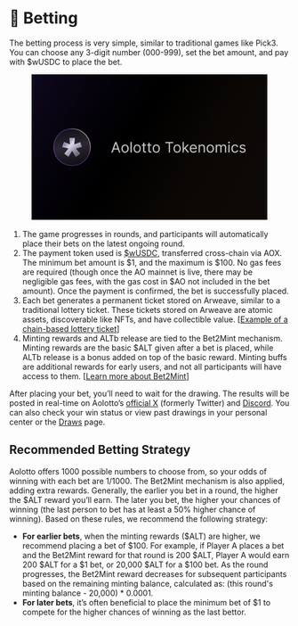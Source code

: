 # 🎲 Betting

The betting process is very simple, similar to traditional games like Pick3. You can choose any 3-digit number (000-999), set the bet amount, and pay with $wUSDC to place the bet.

<figure><img src=".gitbook/assets/tokenomics.png" alt=""><figcaption></figcaption></figure>

1. The game progresses in rounds, and participants will automatically place their bets on the latest ongoing round.
2. The payment token used is [$wUSDC](https://ao.link/#/token/7zH9dlMNoxprab9loshv3Y7WG45DOny_Vrq9KrXObdQ), transferred cross-chain via AOX. The minimum bet amount is $1, and the maximum is $100. No gas fees are required (though once the AO mainnet is live, there may be negligible gas fees, with the gas cost in $AO not included in the bet amount). Once the payment is confirmed, the bet is successfully placed.
3. Each bet generates a permanent ticket stored on Arweave, similar to a traditional lottery ticket. These tickets stored on Arweave are atomic assets, discoverable like NFTs, and have collectible value. \[[Example of a chain-based lottery ticket](https://kmu4rbzchrloqp3ypunbd4y345hrhritxwufx7dg5ymkbce6anhq.arweave.net/UynIhyI8Vug_eH0aEfMb508TxRO9qFv8Zu4YoIieA08)]
4. Minting rewards and ALTb release are tied to the Bet2Mint mechanism. Minting rewards are the basic $ALT given after a bet is placed, while ALTb release is a bonus added on top of the basic reward. Minting buffs are additional rewards for early users, and not all participants will have access to them. \[[Learn more about Bet2Mint](https://docs.aolotto.com/en/usdalt#bet2mint)]

After placing your bet, you’ll need to wait for the drawing. The results will be posted in real-time on Aolotto’s [official X](https://x.com/aolotto_dao) (formerly Twitter) and [Discord](https://discord.gg/BFhkUCRjmF). You can also check your win status or view past drawings in your personal center or the [Draws](https://dev.aolotto.com/#/draws) page.

## **Recommended Betting Strategy**

Aolotto offers 1000 possible numbers to choose from, so your odds of winning with each bet are 1/1000. The Bet2Mint mechanism is also applied, adding extra rewards. Generally, the earlier you bet in a round, the higher the $ALT reward you’ll earn. The later you bet, the higher your chances of winning (the last person to bet has at least a 50% higher chance of winning). Based on these rules, we recommend the following strategy:

* **For earlier bets**, when the minting rewards ($ALT) are higher, we recommend placing a bet of $100. For example, if Player A places a bet and the Bet2Mint reward for that round is 200 $ALT, Player A would earn 200 $ALT for a $1 bet, or 20,000 $ALT for a $100 bet. As the round progresses, the Bet2Mint reward decreases for subsequent participants based on the remaining minting balance, calculated as: (this round's minting balance - 20,000) \* 0.0001.
* **For later bets**, it’s often beneficial to place the minimum bet of $1 to compete for the higher chances of winning as the last bettor.
